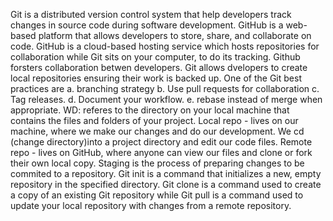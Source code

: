 Git is a distributed version control system that help developers track changes in source code during software development.
GitHub is a web-based platform that allows developers to store, share, and collaborate on code.
 GitHub is a cloud-based hosting service which hosts repositories for collaboration while Git sits on your computer, to do its tracking.
 Github forsters collaboration betwen developers. Git allows dvelopers to create local repositories ensuring their work is backed up. 
One of the Git best practices are a. branching strategy b. Use pull requests for collaboration c. Tag releases. d. Document your workflow. e. rebase instead of merge when appropriate.
WD: referes to the directory on your local machine that contains the files and folders of your project.
Local repo - lives on our machine, where we make our changes and do our development. We cd (change directory)into a project directory and edit our code files. Remote repo - lives on GitHub, where anyone can view our files and clone or fork their own local copy.
Staging is the process of preparing changes to be commited to a repository.
Git init is a command that initializes a new, empty repository in the specified directory. 
Git clone is a command used to create a copy of an existing Git repository while Git pull is a command used to update your local repository with changes from a remote repository.
